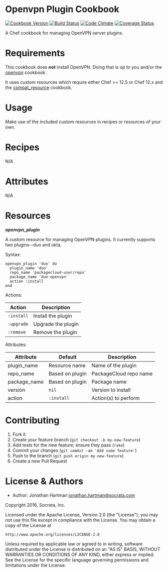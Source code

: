 Openvpn Plugin Cookbook
=======================
[![Cookbook Version](https://img.shields.io/cookbook/v/openvpn-plugin.svg)][cookbook]
[![Build Status](https://img.shields.io/travis/socrata-cookbooks/openvpn-plugin.svg)][travis]
[![Code Climate](https://img.shields.io/codeclimate/github/socrata-cookbooks/openvpn-plugin.svg)][codeclimate]
[![Coverage Status](https://img.shields.io/coveralls/socrata-cookbooks/openvpn-plugin.svg)][coveralls]

[cookbook]: https://supermarket.chef.io/cookbooks/openvpn-plugin
[travis]: https://travis-ci.org/socrata-cookbooks/openvpn-plugin
[codeclimate]: https://codeclimate.com/github/socrata-cookbooks/openvpn-plugin
[coveralls]: https://coveralls.io/r/socrata-cookbooks/openvpn-plugin

A Chef cookbook for managing OpenVPN server plugins.

Requirements
============

This cookbook does ***not*** install OpenVPN. Doing that is up to you and/or
the [openvpn](https://supermarket.chef.io/cookbooks/openvpn) cookbook.

It uses custom resources which require either Chef >= 12.5 or Chef 12.x and the
[compat_resource](https://supermarket.chef.io/cookbooks/compat_resource)
cookbook.

Usage
=====

Make use of the included custom resources in recipes or resources of your own.

Recipes
=======

N/A

Attributes
==========

N/A

Resources
=========

***openvpn_plugin***

A custom resource for managing OpenVPN plugins. It currently supports two
plugins--duo and okta.

Syntax:

    openvpn_plugin 'duo' do
      plugin_name 'duo'
      repo_name 'packagecloud-user/repo'
      package_name 'duo-openvpn' 
      action :install
    end

Actions:

| Action     | Description        |
|------------|--------------------|
| `:install` | Install the plugin |
| `:upgrade` | Upgrade the plugin |
| `:remove`  | Remove the plugin  | 

Attributes:

| Attribute    | Default         | Description            |
|--------------|-----------------|------------------------|
| plugin_name  | Resource name   | Name of the plugin     |
| repo_name    | Based on plugin | PackageCloud repo name |
| package_name | Based on plugin | Package name           |
| version      | `nil`           | Version to install     |
| action       | `:install`      | Action(s) to perform   |

Contributing
============

1. Fork it
2. Create your feature branch (`git checkout -b my-new-feature`)
3. Add tests for the new feature; ensure they pass (`rake`)
4. Commit your changes (`git commit -am 'Add some feature'`)
5. Push to the branch (`git push origin my-new-feature`)
6. Create a new Pull Request

License & Authors
=================
- Author: Jonathan Hartman <jonathan.hartman@socrata.com>

Copyright 2016, Socrata, Inc.

Licensed under the Apache License, Version 2.0 (the "License");
you may not use this file except in compliance with the License.
You may obtain a copy of the License at

    http://www.apache.org/licenses/LICENSE-2.0

Unless required by applicable law or agreed to in writing, software
distributed under the License is distributed on an "AS IS" BASIS,
WITHOUT WARRANTIES OR CONDITIONS OF ANY KIND, either express or implied.
See the License for the specific language governing permissions and
limitations under the License.

